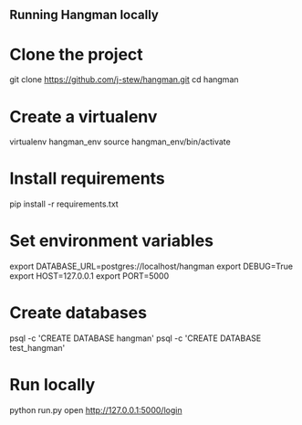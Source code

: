 ## Running Hangman locally

# Clone the project
git clone https://github.com/j-stew/hangman.git
cd hangman

# Create a virtualenv
virtualenv hangman_env
source hangman_env/bin/activate

# Install requirements
pip install -r requirements.txt

# Set environment variables
export DATABASE_URL=postgres://localhost/hangman
export DEBUG=True
export HOST=127.0.0.1
export PORT=5000

# Create databases
psql -c 'CREATE DATABASE hangman'
psql -c 'CREATE DATABASE test_hangman'

# Run locally
python run.py
open http://127.0.0.1:5000/login
